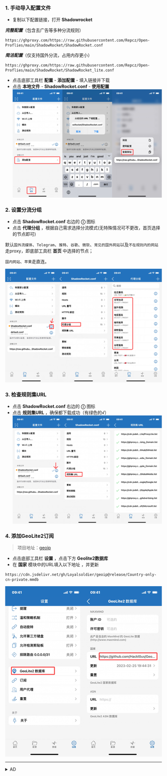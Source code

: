 ### 1. 手动导入配置文件

* 复制以下配置链接，打开 **Shadowrocket**

**_完整配置_**（包含去广告等多种分流规则）
```
https://ghproxy.com/https://raw.githubusercontent.com/Repcz/Open-Proflies/main/ShadowRocket/ShadowRocket.conf
```


**_简洁配置_**（仅支持国外分流，占用内存更小）
```
https://ghproxy.com/https://raw.githubusercontent.com/Repcz/Open-Proflies/main/ShadowRocket/ShadowRocket_lite.conf
```

* 点击底部工具栏 **配置** - **添加配置** - 填入链接并下载
* 点击 **本地文件** - **ShadowRocket.conf** - **使用配置**
![1](https://github.com/Repcz/Open-Proflies/blob/main/ShadowRocket/Photo/1.jpg)

### 2. 设置分流分组
* 点击 **ShadowRocket.conf** 右边的 **ⓘ** 图标
* 点击 **代理分组** ，根据自己需求选择分流模式(无特殊情况可不更改，首页选择的节点即可)

默认`国外流媒体`、`Telegram`、`推特`、`谷歌`、`微软`、`常见的国外网站`以及`不在规则内的网站`走proxy，即底部工具栏 **首页** 中选择的节点；

`国内网站`、`苹果`走直连。

![2](https://github.com/Repcz/Open-Proflies/blob/main/ShadowRocket/Photo/2.jpg)


### 3. 检查规则集URL
* 点击 **ShadowRocket.conf** 右边的 **ⓘ** 图标
* 点击 **规则集URL** ，确保都下载成功（有绿色的√）
![检查url](https://github.com/Repcz/Open-Proflies/blob/main/ShadowRocket/Photo/3.jpg)

### 4. 添加**GeoLite2**订阅
> 项目地址：[geoip](https://github.com/Loyalsoldier/geoip)
* 点击底部工具栏 **设置** ，点击下方 **Geolite2数据库**
* 在 **国家** 模块中的URL填入以下地址 ，并更新
```
https://cdn.jsdelivr.net/gh/Loyalsoldier/geoip@release/Country-only-cn-private.mmdb
```
![4](https://github.com/Repcz/Open-Proflies/blob/main/ShadowRocket/Photo/4.jpg)


***

 <details>
  <summary>AD</summary>
   
> 根据自身网络环境选择，建议月付或季付

|☄️Helium Network|[:link:官网](https://console.henet.uk/#/register?code=84Nb9Jzl)||
|:--|:--:|:--:|
|套餐名称|流量情况|价格|
|Bronze🚀(12个月起)|200G/月|￥50/年|
|Silver🚀(3个月起)|350G/月|￥21/季|
|Gold🚀|540G/月|￥11/月|
|Platinum🚀|1000G/月|￥15/月|
|Dimon🚀|2000G/月|￥30/月|
|200G不限时🚀|200G|￥10/一次性|
|400G不限时🚀|400G|￥20/一次性|
|800G不限时🚀|800G|￥40/一次性|

 </details>


